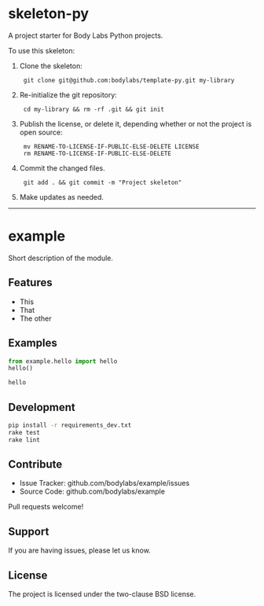 skeleton-py
===========

A project starter for Body Labs Python projects.

To use this skeleton:

1. Clone the skeleton:

        git clone git@github.com:bodylabs/template-py.git my-library

2. Re-initialize the git repository:

        cd my-library && rm -rf .git && git init

3. Publish the license, or delete it, depending whether or not the project is
   open source:

        mv RENAME-TO-LICENSE-IF-PUBLIC-ELSE-DELETE LICENSE
        rm RENAME-TO-LICENSE-IF-PUBLIC-ELSE-DELETE

4. Commit the changed files.

        git add . && git commit -m "Project skeleton"

5. Make updates as needed.


- - - - - - - - - - - - -

example
=======

Short description of the module.


Features
--------

- This
- That
- The other


Examples
--------

```py
from example.hello import hello
hello()
```

```sh
hello
```


Development
-----------

```sh
pip install -r requirements_dev.txt
rake test
rake lint
```


Contribute
----------

- Issue Tracker: github.com/bodylabs/example/issues
- Source Code: github.com/bodylabs/example

Pull requests welcome!


Support
-------

If you are having issues, please let us know.


License
-------

The project is licensed under the two-clause BSD license.
